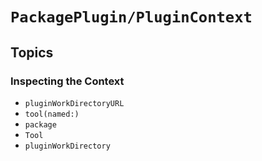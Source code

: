 # ``PackagePlugin/PluginContext``

## Topics

### Inspecting the Context

- ``pluginWorkDirectoryURL``
- ``tool(named:)``
- ``package``
- ``Tool``
- ``pluginWorkDirectory``

